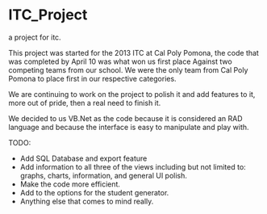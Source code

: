 ITC_Project
===========

a project for itc.

This project was started for the 2013 ITC at Cal Poly Pomona, the code that was completed by April 10 was what won us first place Against two competing teams from our school. We were the only team from Cal Poly Pomona to place first in our respective categories.

We are continuing to work on the project to polish it and add features to it, more out of pride, then a real need to finish it. 

We decided to us VB.Net as the code because it is considered an RAD language and because the interface is easy to manipulate and play with. 

TODO: 
  -  Add SQL Database and export feature 
  -	Add information to all three of the views including but not limited to: graphs, charts, information, and general UI      polish.
  -	Make the code more efficient.
  -	Add to the options for the student generator. 
  -	Anything else that comes to mind really. 
